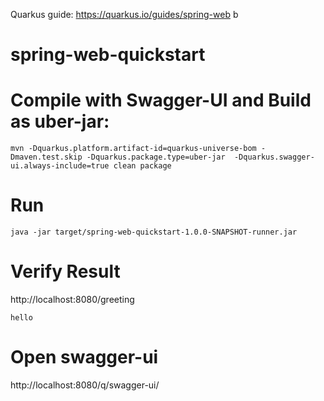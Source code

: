 Quarkus guide: https://quarkus.io/guides/spring-web b


# spring-web-quickstart


# Compile with Swagger-UI and Build as uber-jar: 
```
mvn -Dquarkus.platform.artifact-id=quarkus-universe-bom -Dmaven.test.skip -Dquarkus.package.type=uber-jar  -Dquarkus.swagger-ui.always-include=true clean package
```
# Run 
```
java -jar target/spring-web-quickstart-1.0.0-SNAPSHOT-runner.jar 
```

# Verify Result 
http://localhost:8080/greeting

```
hello
```
# Open swagger-ui
http://localhost:8080/q/swagger-ui/


